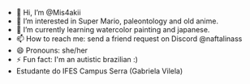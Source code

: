 - 👋 Hi, I’m @Mis4akii
- 👀 I’m interested in Super Mario, paleontology and old anime.
- 🌱 I’m currently learning watercolor painting and japanese.
- 📫 How to reach me: send a friend request on Discord @naftalinass
- 😄 Pronouns: she/her
- ⚡ Fun fact: I'm an autistic brazilian :)
- Estudante do IFES Campus Serra (Gabriela Vilela)

<!---
Mis4akii/Mis4akii is a ✨ special ✨ repository because its `README.md` (this file) appears on your GitHub profile.
You can click the Preview link to take a look at your changes.
--->
